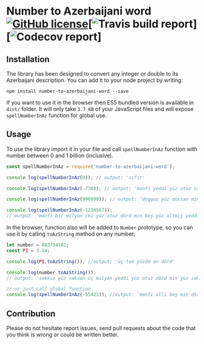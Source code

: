 # Number to Azerbaijani word [![GitHub license](https://img.shields.io/badge/license-MIT-blue.svg)](https://github.com/orkhan-huseyn/number-to-azerbaijani-word/blob/master/LICENSE)[![Travis build report](https://img.shields.io/travis/orkhan-huseyn/number-to-azerbaijani-word.svg)][![Codecov report](https://img.shields.io/codecov/c/github/orkhan-huseyn/number-to-azerbaijani-word.svg)]

## Installation

The library has been designed to convert any integer or double to its Azerbaijani description.
You can add it to your node project by writing:

`npm install number-to-azerbaijani-word --save`

If you want to use it in the browser then ES5 bundled version is available in `dist/` folder. It will only take `3.7 KB` of your JavaScript files and will expose `spellNumberInAz` function for global use.

## Usage

To use the library import it in your file and call `spellNumberInAz` function with number between 0 and 1 billion (inclusive).

```js
const spellNumberInAz = require('number-to-azerbaijani-word');

console.log(spellNumberInAz(0)); // output: 'sıfır'

console.log(spellNumberInAz(-738)); // output: 'mənfi yeddi yüz otuz səkkiz'

console.log(spellNumberInAz(990999)); // output: 'doqquz yüz doxsan min doqquz yüz doxsan doqquz'

console.log(spellNumberInAz(-1234567));
// output: 'mənfi bir milyon iki yüz otuz dörd min beş yüz altmış yeddi'
```

In the browser, function also will be added to `Number` prototype, so you can use it by calling `toAzString` method on any number;

```js
let number = 883734182;
const PI = 3.14;

console.log(PI.toAzString()); //output: 'üç tam yüzdə on dörd'

console.log(number.toAzString());
// output: 'səkkiz yüz səksən üç milyon yeddi yüz otuz dörd min yüz səksən iki'

// or just call global function
console.log(spellNumberInAz(-55421)); //output: 'mənfi əlli beş min dörd yüz iyirmi bir'
```

## Contribution

Please do not hesitate report issues, send pull requests about the code that you think is wrong or could be written better.

